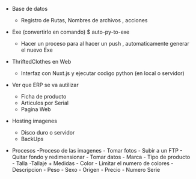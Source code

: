 - Base de datos 
    - Registro de Rutas, Nombres de archivos , acciones
- Exe (convertirlo en comando) $ auto-py-to-exe
    - Hacer un proceso para al hacer un push , automaticamente generar el nuevo Exe
- ThriftedClothes en Web 
    - Interfaz con Nuxt.js y ejecutar codigo python (en local o servidor)


- Ver que ERP se va autilizar
    - Ficha de producto
    - Articulos por Serial 
    - Pagina Web

- Hosting imagenes
    - Disco duro o servidor
    - BackUps


- Procesos
    -Proceso de las imagenes
        - Tomar fotos
        - Subir a un FTP
        - Quitar fondo y redimensionar
        - Tomar datos
            - Marca
            - Tipo de producto
            - Talla
                -Tallaje + Medidas 
            - Color
                - Limitar el numero de colores
            - Descripcion
            - Peso
            - Sexo
            - Origen 
            - Precio
            - Numero Serie

        
